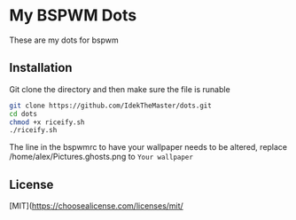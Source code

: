 # My BSPWM Dots

These are my dots for bspwm

## Installation

Git clone the directory and then make sure the file is runable

```bash
git clone https://github.com/IdekTheMaster/dots.git
cd dots
chmod +x riceify.sh
./riceify.sh
```

The line in the bspwmrc to have your wallpaper needs to be altered, replace /home/alex/Pictures.ghosts.png to `Your wallpaper`

## License
[MIT](https://choosealicense.com/licenses/mit/
